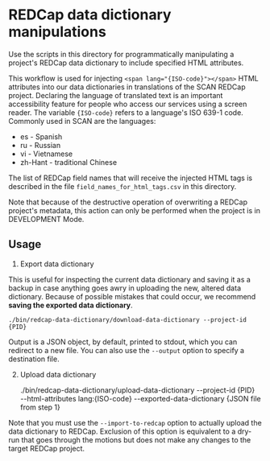 # REDCap data dictionary manipulations

Use the scripts in this directory for programmatically manipulating a project's REDCap data dictionary to include specified HTML attributes.

This workflow is used for injecting `<span lang="{ISO-code}"></span>` HTML attributes into our data dictionaries in translations of the SCAN REDCap project.
Declaring the language of translated text is an important accessibility feature for people who access our services using a screen reader.
The variable `{ISO-code}` refers to a language's ISO 639-1 code.
Commonly used in SCAN are the languages:
* es - Spanish
* ru - Russian
* vi - Vietnamese
* zh-Hant - traditional Chinese

The list of REDCap field names that will receive the injected HTML tags is described in the file `field_names_for_html_tags.csv` in this directory.

Note that because of the destructive operation of overwriting a REDCap project's metadata, this action can only be performed when the project is in DEVELOPMENT Mode.


## Usage

1. Export data dictionary

This is useful for inspecting the current data dictionary and saving it as a backup in case anything goes awry in uploading the new, altered data dictionary.
Because of possible mistakes that could occur, we recommend **saving the exported data dictionary**.

    ./bin/redcap-data-dictionary/download-data-dictionary --project-id {PID}

Output is a JSON object, by default, printed to stdout, which you can redirect to a new file.
You can also use the `--output` option to specify a destination file.


2. Upload data dictionary

    ./bin/redcap-data-dictionary/upload-data-dictionary --project-id {PID} \
        --html-attributes lang:{ISO-code}
        --exported-data-dictionary {JSON file from step 1}

Note that you must use the `--import-to-redcap` option to actually upload the data dictionary to REDCap.
Exclusion of this option is equivalent to a dry-run that goes through the motions but does not make any changes to the target REDCap project.
